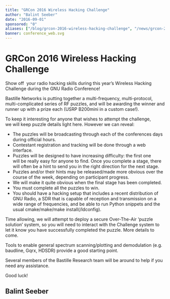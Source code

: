 ```yaml
---
title: "GRCon 2016 Wireless Hacking Challenge"
author: "Balint Seeber"
date: "2016-09-01"
sponsored: "0"
aliases: ["/blog/grcon-2016-wireless-hacking-challenge", "/news/grcon-2016-wireless-hacking-challenge"]
banner: conference_web.svg
---
```


# GRCon 2016 Wireless Hacking Challenge

Show off  your radio hacking skills during this year&#8217;s Wireless Hacking Challenge during the GNU Radio Conference!

Bastille Networks is putting together a multi-frequency, multi-protocol, multi-complicated series of RF puzzles, and will be awarding the winner and runner up with a prize each (USRP B200mini in a custom case!).

To keep it interesting for anyone that wishes to attempt the challenge, we will keep puzzle details light here. However we can reveal:

- The puzzles will be broadcasting through each of the conferences days during official hours.
- Contestant registration and tracking will be done through a web interface.
- Puzzles will be designed to have increasing difficulty: the first one will be really easy for anyone to find. Once you complete a stage, there will often be a hint to send you in the right direction for the next stage.
- Puzzles and/or their hints may be released/made more obvious over the course of the week, depending on participant progress.
- We will make it quite obvious when the final stage has been completed.
- You must complete all the puzzles to win.
- You should have a hacking setup that includes a recent distribution of GNU Radio, a SDR that is capable of reception and transmission on a wide range of frequencies, and be able to run Python snippets and the usual cmake/make/make install(/ldconfig).

Time allowing, we will attempt to deploy a secure Over-The-Air &#8216;puzzle solution&#8217; system, so you will need to interact with the Challenge system to let it know you have successfully completed the puzzle. More details to come.

Tools to enable general spectrum scanning/plotting and demodulation (e.g. baudline, Gqrx, HDSDR) provide a good starting point.

Several members of the Bastille Research team will be around to help if you need any assistance.

Good luck!

## Balint Seeber
